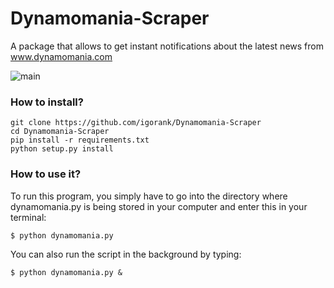# Dynamomania-Scraper
A package that allows to get instant notifications about the latest news from www.dynamomania.com

![main](https://i.imgur.com/YFNyPIX.jpeg)

### How to install?
```
git clone https://github.com/igorank/Dynamomania-Scraper
cd Dynamomania-Scraper
pip install -r requirements.txt
python setup.py install
```
### How to use it?
To run this program, you simply have to go into the directory where dynamomania.py is being stored in your computer and enter this in your terminal:
```
$ python dynamomania.py
```
You can also run the script in the background by typing:
```
$ python dynamomania.py &
```
